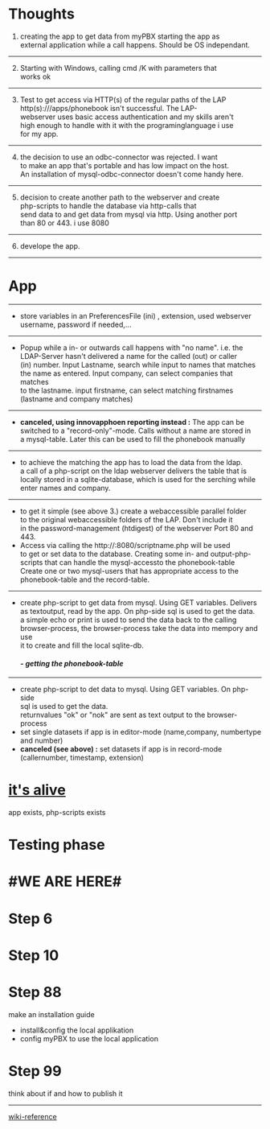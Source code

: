 # Thoughts

1. creating the app to get data from myPBX starting the app as  
  external application while a call happens. Should be OS independant.
___
2. Starting with Windows, calling cmd /K with parameters that  
  works ok  
___
3. Test to get access via HTTP(s) of the regular paths of the LAP  
  http(s)://<LAP IP>/apps/phonebook isn't successful. The LAP-  
  webserver uses basic access authentication and my skills aren't  
  high enough to handle with it with the programinglanguage i use  
  for my app.
___
4.  the decision to use an odbc-connector was rejected. I want  
  to make an app that's portable and has low impact on the host.  
  An installation of mysql-odbc-connector doesn't come handy here.
___
5. decision to create another path to the webserver and create  
  php-scripts to handle the database via http-calls that  
  send data to and get data from mysql via http. Using another port  
  than 80 or 443. i use 8080
___
6. develope the app.
	
___
# App
___
- store variables in an PreferencesFile (ini) , extension, used webserver  
  username, password if needed,...

___
- Popup while a in- or outwards call happens with "no name". i.e. the  
  LDAP-Server hasn't delivered a name for the called (out) or caller  
  (in) number. Input Lastname, search while input to names that matches  
  the name as entered. Input company, can select companies that matches  
  to the lastname. input firstname, can select matching firstnames  
  (lastname and company matches)
___
- **canceled, using innovapphoen reporting instead :** The app can be  
  switched to a "record-only"-mode. Calls without a name are stored in  
  a mysql-table. Later this can be used to fill the phonebook manually
___
- to achieve the matching the app has to load the data from the ldap.  
  a call of a php-script on the ldap webserver delivers the table that is  
  locally stored in a sqlite-database, which is used for the serching while  
  enter names and company.
___
- to get it simple (see above 3.) create a webaccessible parallel folder  
  to the original webaccessible folders of the LAP. Don't include it  
  in the password-management (htdigest) of the webserver Port 80 and 443.  
- Access via calling the http://<LAPIP>:8080/scriptname.php will be used  
  to get or set data to the database. Creating some in- and output-php-  
  scripts that can handle the mysql-accessto the phonebook-table  
  Create one or two mysql-users that has appropriate access to the  
  phonebook-table and the record-table.
___

- create php-script to get data from mysql. Using GET variables. Delivers as
  textoutput, read by the app. On php-side sql is used to get the data.  
  a simple echo or print is used to send the data back to the calling  
  browser-process, the browser-process take the data into mempory and use  
  it to create and fill the local sqlite-db.  
  ####  - *getting the phonebook-table*
___
- create php-script to det data to mysql. Using GET variables. On php-side  
  sql is used to get the data.  
  returnvalues "ok" or "nok" are sent as text output to the browser-process
- set single datasets if app is in editor-mode (name,company, numbertype and number)
- __canceled (see above) :__ set datasets if app is in record-mode (callernumber, timestamp, extension)
  

# [it's alive](https://youtu.be/xos2MnVxe-c?t=4)

app exists, php-scripts exists

# Testing phase

# #WE ARE HERE#
# Step 6
# Step 10
# Step 88 

make an installation guide

- install&config the local applikation
- config myPBX to use the local application

# Step 99 

think about if and how to publish it

----
[wiki-reference](http://wiki.innovaphone.com/index.php?title=Reference11r1:Concept_myPBX#Starting_an_external_application_for_a_call)

